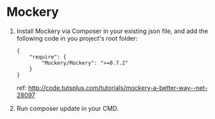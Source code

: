 # Mockery

1. Install Mockery via Composer in your existing json file, and add the following code in you project's root folder:

    ```
    {
        "require": {
            "Mockery/Mockery": ">=0.7.2"
        }
    }
    ```

    ref: http://code.tutsplus.com/tutorials/mockery-a-better-way--net-28097

2. Run composer update in your CMD.
